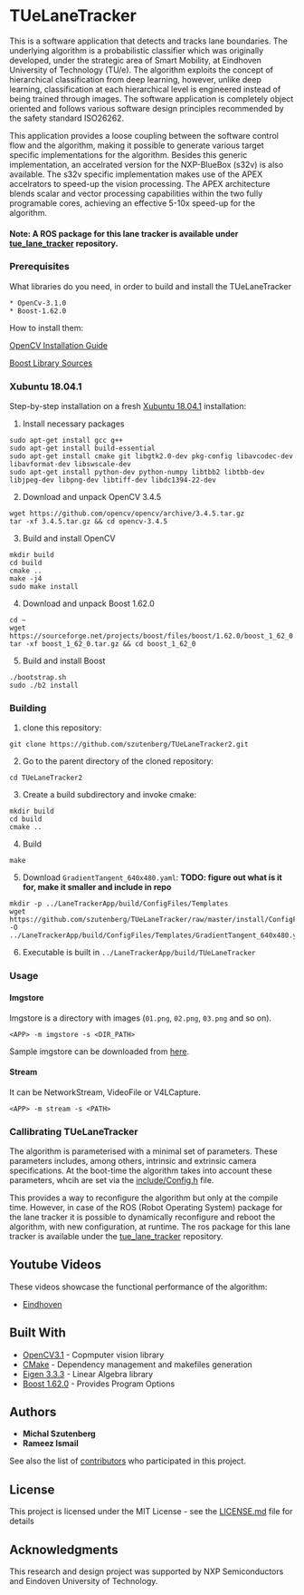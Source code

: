 # TUeLaneTracker

This is a software application that detects and tracks lane boundaries. The underlying algorithm is a probabilistic classifier which was originally developed, under the strategic area of Smart Mobility, at Eindhoven University of Technology (TU/e). The algorithm exploits the concept of hierarchical classification from deep learning, however, unlike deep learning, classification at each hierarchical level is engineered instead of being trained through images. The software application is completely object oriented and follows various software design principles recommended by the safety standard ISO26262. 

This application provides a loose coupling between the software control flow and the algorithm, making it possible to generate various target specific implementations for the algorithm. Besides this generic implementation, an accelrated version for the NXP-BlueBox (s32v) is also available. The s32v specific implementation makes use of the APEX accelrators to speed-up the vision processing. The APEX architecture blends scalar and vector processing capabilities within the two fully programable cores, achieving an effective 5-10x speed-up for the algorithm. 

#### Note: A ROS package for this lane tracker is available under [tue_lane_tracker](https://github.com/RameezI/tue_lane_tracker) repository. 

### Prerequisites

What libraries do you need, in order to build and install the TUeLaneTracker

```
* OpenCv-3.1.0
* Boost-1.62.0
```
How to install them:

[OpenCV Installation Guide](http://docs.opencv.org/3.1.0/d7/d9f/tutorial_linux_install.html)

[Boost Library Sources](http://www.boost.org/users/history/version_1_62_0.html)

### Xubuntu 18.04.1

Step-by-step installation on a fresh [Xubuntu 18.04.1](http://nl.archive.ubuntu.com/ubuntu-cdimage-xubuntu/releases/18.04/release/) installation:

1. Install necessary packages
```
sudo apt-get install gcc g++
sudo apt-get install build-essential
sudo apt-get install cmake git libgtk2.0-dev pkg-config libavcodec-dev libavformat-dev libswscale-dev
sudo apt-get install python-dev python-numpy libtbb2 libtbb-dev libjpeg-dev libpng-dev libtiff-dev libdc1394-22-dev
```

2. Download and unpack OpenCV 3.4.5
```
wget https://github.com/opencv/opencv/archive/3.4.5.tar.gz
tar -xf 3.4.5.tar.gz && cd opencv-3.4.5
```

3. Build and install OpenCV
```
mkdir build
cd build
cmake ..
make -j4
sudo make install
```

4. Download and unpack Boost 1.62.0
```
cd ~
wget https://sourceforge.net/projects/boost/files/boost/1.62.0/boost_1_62_0.tar.gz
tar -xf boost_1_62_0.tar.gz && cd boost_1_62_0
```

5. Build and install Boost
```
./bootstrap.sh
sudo ./b2 install
```

### Building

1. clone this repository: 
```
git clone https://github.com/szutenberg/TUeLaneTracker2.git
```

2. Go to the parent directory of the cloned repository:
```
cd TUeLaneTracker2
```

3. Create a build subdirectory and invoke cmake:
```
mkdir build
cd build
cmake ..
```

4. Build
```
make
```

5. Download `GradientTangent_640x480.yaml`: **TODO: figure out what is it for, make it smaller and include in repo**
```
mkdir -p ../LaneTrackerApp/build/ConfigFiles/Templates
wget https://github.com/szutenberg/TUeLaneTracker/raw/master/install/ConfigFiles/Templates/GradientTangent_640x480.yaml -O ../LaneTrackerApp/build/ConfigFiles/Templates/GradientTangent_640x480.yaml
```

6. Executable is built in `../LaneTrackerApp/build/TUeLaneTracker`

### Usage

#### Imgstore

Imgstore is a directory with images (`01.png`, `02.png`, `03.png` and so on).

```
<APP> -m imgstore -s <DIR_PATH>
```

Sample imgstore can be downloaded from [here](https://github.com/szutenberg/TUeLaneTracker/tree/master/install/DataSet).

#### Stream

It can be NetworkStream, VideoFile or V4LCapture. 

```
<APP> -m stream -s <PATH>
```


### Callibrating TUeLaneTracker

The algorithm is parameterised with a minimal set of parameters. These parameters includes, among others, intrinsic and extrinsic camera specifications. At the boot-time the algorithm takes into account these parameters, whcih are set via the [include/Config.h](https://github.com/RameezI/TUeLaneTracker/blob/master/include/Config.h) file. 

This provides a way to reconfigure the algorithm but only at the compile time. However, in case of the ROS (Robot Operating System) package for the lane tracker it is possible to dynamically reconfigure and reboot the algorithm, with new configuration, at runtime. The ros package for this lane tracker is available under the [tue_lane_tracker](https://github.com/RameezI/tue_lane_tracker) repository. 
       
       
## Youtube Videos
   These videos showcase the functional performance of the algorithm:
   * [Eindhoven](https://youtu.be/7D1vBPrcPk0)


## Built With

* [OpenCV3.1](http://docs.opencv.org/3.1.0/index.html) - Copmputer vision library
* [CMake](https://maven.apache.org/) - Dependency management and makefiles generation
* [Eigen 3.3.3](http://eigen.tuxfamily.org/index.php?title=Main_Page) - Linear Algebra  library
* [Boost 1.62.0](http://www.boost.org/users/history/version_1_62_0.html) - Provides Program Options

## Authors
* **Michal Szutenberg**
* **Rameez Ismail**

See also the list of [contributors](https://github.com/RameezI/TUeLaneTracker/graphs/contributors) who participated in this project.

## License

This project is licensed under the MIT License - see the [LICENSE.md](https://github.com/RameezI/TUeLaneTracker/blob/master/LICENSE.md) file for details

## Acknowledgments

This research and design project was supported by NXP Semiconductors and Eindoven University of Technology. 
